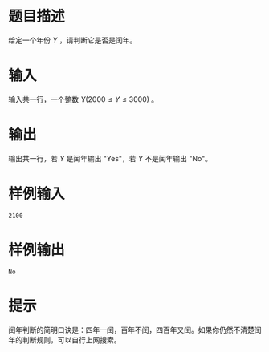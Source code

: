 # 题目描述

给定一个年份 $Y$ ，请判断它是否是闰年。

# 输入

输入共一行，一个整数 $Y(2000\leq Y\leq 3000)$ 。

# 输出

输出共一行，若 $Y$ 是闰年输出 "Yes"，若 $Y$ 不是闰年输出 "No"。

# 样例输入

```
2100
```

# 样例输出

```
No
```

# 提示

闰年判断的简明口诀是：四年一闰，百年不闰，四百年又闰。如果你仍然不清楚闰年的判断规则，可以自行上网搜索。

